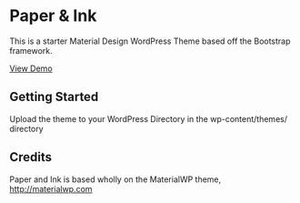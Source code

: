 # Paper & Ink

This is a starter Material Design WordPress Theme based off the Bootstrap framework.

[View Demo](http://faizmalkani.com/blog)


## Getting Started

Upload the theme to your WordPress Directory in the wp-content/themes/ directory

## Credits

Paper and Ink is based wholly on the MaterialWP theme, http://materialwp.com

